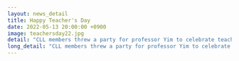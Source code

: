 ```yaml
---
layout: news_detail
title: Happy Teacher's Day
date: 2022-05-13 20:00:00 +0900
image: teachersday22.jpg
detail: "CLL members threw a party for professor Yim to celebrate teacher's day, Thank you Dr. Yim!"
long_detail: "CLL members threw a party for professor Yim to celebrate teacher's day, Thank you Dr. Yim!"
---
```


